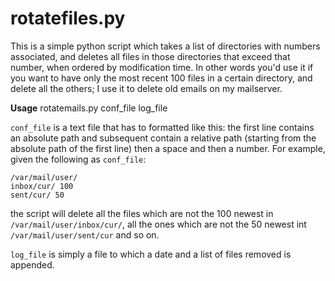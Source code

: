 # rotatefiles.py #

This is a simple python script which takes a list of directories with numbers associated,
and deletes all files in those directories that exceed that number, when ordered by
modification time. In other words you'd use it if you want to have only the most recent
100 files in a certain directory, and delete all the others; I use it to delete old emails
on my mailserver.

**Usage**
	rotatemails.py conf_file log_file
	
`conf_file` is a text file that has to formatted like this:  the first line contains an
absolute path and subsequent contain a relative path (starting from the absolute path of
the first line) then a space and then a number. For example, given the following as
`conf_file`:

	/var/mail/user/
	inbox/cur/ 100
	sent/cur/ 50
	
the script will delete all the files which are not the 100 newest in
`/var/mail/user/inbox/cur/`, all the ones which are not the 50 newest int
`/var/mail/user/sent/cur` and so on.

`log_file` is simply a file to which a date and a list of files removed is appended.
